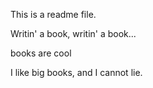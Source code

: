This is a readme file.

Writin' a book, writin' a book...

books are cool

I like big books, and I cannot lie.
